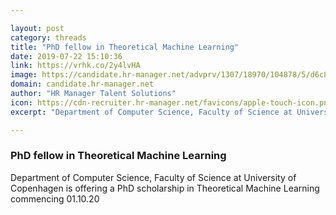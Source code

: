 ```yaml
---

layout: post
category: threads
title: "PhD fellow in Theoretical Machine Learning"
date: 2019-07-22 15:10:36
link: https://vrhk.co/2y4lvHA
image: https://candidate.hr-manager.net/advprv/1307/18970/104878/5/d6c8dd4b938c4e3b81c899713f249daf/preview.png/1
domain: candidate.hr-manager.net
author: "HR Manager Talent Solutions"
icon: https://cdn-recruiter.hr-manager.net/favicons/apple-touch-icon.png
excerpt: "Department of Computer Science, Faculty of Science at University of Copenhagen is offering a PhD scholarship in Theoretical Machine Learning commencing 01.10.20"

---
```


### PhD fellow in Theoretical Machine Learning

Department of Computer Science, Faculty of Science at University of Copenhagen is offering a PhD scholarship in Theoretical Machine Learning commencing 01.10.20